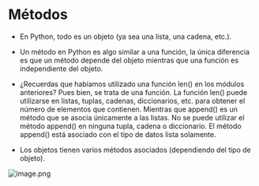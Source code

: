 # Métodos

* En Python, todo es un objeto (ya sea una lista, una cadena, etc.).

* Un método en Python es algo similar a una función, la única diferencia es que un método depende del objeto mientras que una función es independiente del objeto.

* ¿Recuerdas que habíamos utilizado una función len() en los módulos anteriores? Pues bien, se trata de una función. La función len() puede utilizarse en listas, tuplas, cadenas, diccionarios, etc. para obtener el número de elementos que contienen. Mientras que append() es un método que se asocia únicamente a las listas. No se puede utilizar el método append() en ninguna tupla, cadena o diccionario. El método append() está asociado con el tipo de datos  lista solamente.

* Los objetos tienen varios métodos asociados (dependiendo del tipo de objeto).

![image.png](https://dphi-live.s3.amazonaws.com/media_uploads/image_d1d8678e44664288ba659f350e9b3568.png)